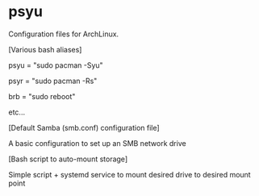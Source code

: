# psyu

Configuration files for ArchLinux.

[Various bash aliases]

psyu = "sudo pacman -Syu"

psyr = "sudo pacman -Rs"

brb = "sudo reboot"

etc...

[Default Samba (smb.conf) configuration file]

A basic configuration to set up an SMB network drive

[Bash script to auto-mount storage]

Simple script + systemd service to mount desired drive to desired mount point
